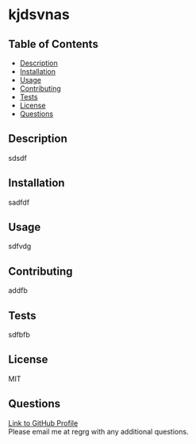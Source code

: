 
# kjdsvnas

## Table of Contents
- [Description](#Description)
- [Installation](#Installation)
- [Usage](#Usage)
- [Contributing](#Contributing)
- [Tests](#Tests)
- [License](#License)
- [Questions](#Questions)

## Description
sdsdf

## Installation
sadfdf

## Usage
sdfvdg

## Contributing
addfb

## Tests
sdfbfb

## License
MIT

## Questions
[Link to GitHub Profile](https://github.com/dfgdf)<br/>
Please email me at regrg with any additional questions.
      